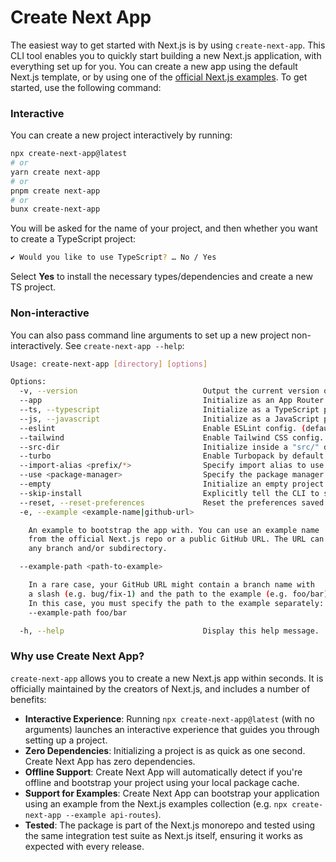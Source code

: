 # Create Next App

The easiest way to get started with Next.js is by using `create-next-app`. This CLI tool enables you to quickly start building a new Next.js application, with everything set up for you. You can create a new app using the default Next.js template, or by using one of the [official Next.js examples](https://github.com/vercel/next.js/tree/canary/examples). To get started, use the following command:

### Interactive

You can create a new project interactively by running:

```bash
npx create-next-app@latest
# or
yarn create next-app
# or
pnpm create next-app
# or
bunx create-next-app
```

You will be asked for the name of your project, and then whether you want to
create a TypeScript project:

```bash
✔ Would you like to use TypeScript? … No / Yes
```

Select **Yes** to install the necessary types/dependencies and create a new TS project.

### Non-interactive

You can also pass command line arguments to set up a new project
non-interactively. See `create-next-app --help`:

```bash
Usage: create-next-app [directory] [options]

Options:
  -v, --version                            Output the current version of create-next-app.
  --app                                    Initialize as an App Router project. (default)
  --ts, --typescript                       Initialize as a TypeScript project. (default)
  --js, --javascript                       Initialize as a JavaScript project.
  --eslint                                 Enable ESLint config. (default)
  --tailwind                               Enable Tailwind CSS config. (default)
  --src-dir                                Initialize inside a "src/" directory.
  --turbo                                  Enable Turbopack by default for development.
  --import-alias <prefix/*>                Specify import alias to use. (default: "@/*")
  --use <package-manager>                  Specify the package manager to use. (choices: "npm", "pnpm", "yarn", "bun")
  --empty                                  Initialize an empty project.
  --skip-install                           Explicitly tell the CLI to skip installing packages.
  --reset, --reset-preferences             Reset the preferences saved for create-next-app.
  -e, --example <example-name|github-url>

    An example to bootstrap the app with. You can use an example name
    from the official Next.js repo or a public GitHub URL. The URL can use
    any branch and/or subdirectory.

  --example-path <path-to-example>

    In a rare case, your GitHub URL might contain a branch name with
    a slash (e.g. bug/fix-1) and the path to the example (e.g. foo/bar).
    In this case, you must specify the path to the example separately:
    --example-path foo/bar

  -h, --help                               Display this help message.
```

### Why use Create Next App?

`create-next-app` allows you to create a new Next.js app within seconds. It is officially maintained by the creators of Next.js, and includes a number of benefits:

- **Interactive Experience**: Running `npx create-next-app@latest` (with no arguments) launches an interactive experience that guides you through setting up a project.
- **Zero Dependencies**: Initializing a project is as quick as one second. Create Next App has zero dependencies.
- **Offline Support**: Create Next App will automatically detect if you're offline and bootstrap your project using your local package cache.
- **Support for Examples**: Create Next App can bootstrap your application using an example from the Next.js examples collection (e.g. `npx create-next-app --example api-routes`).
- **Tested**: The package is part of the Next.js monorepo and tested using the same integration test suite as Next.js itself, ensuring it works as expected with every release.
